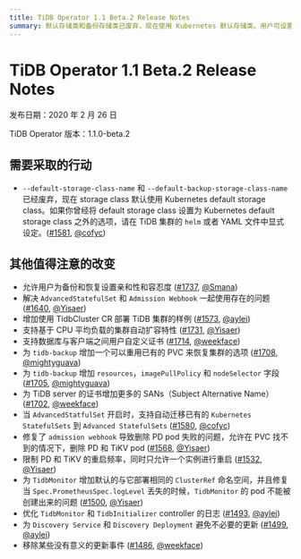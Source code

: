 ```yaml
---
title: TiDB Operator 1.1 Beta.2 Release Notes
summary: 默认存储类和备份存储类已废弃，现在使用 Kubernetes 默认存储类。用户可设置备份和恢复的亲和性和容忍度。解决了 AdvancedStatefulSet 和 Admission Webhook 一起使用的问题。支持基于 CPU 平均负载的集群自动扩容。支持用户自定义证书。修复了一些问题并优化了日志。
---
```


# TiDB Operator 1.1 Beta.2 Release Notes

发布日期：2020 年 2 月 26 日

TiDB Operator 版本：1.1.0-beta.2

## 需要采取的行动

- `--default-storage-class-name` 和 `--default-backup-storage-class-name` 已经废弃，现在 storage class 默认使用 Kubernetes default storage class。如果你曾经将 default storage class 设置为 Kubernetes default storage class 之外的选项，请在 TiDB 集群的 `helm` 或者 YAML 文件中显式设定。([#1581](https://github.com/pingcap/tidb-operator/pull/1581), [@cofyc](https://github.com/cofyc))

## 其他值得注意的改变

- 允许用户为备份和恢复设置亲和性和容忍度 ([#1737](https://github.com/pingcap/tidb-operator/pull/1737), [@Smana](https://github.com/Smana))
- 解决 `AdvancedStatefulSet` 和 `Admission Webhook` 一起使用存在的问题 ([#1640](https://github.com/pingcap/tidb-operator/pull/1640), [@Yisaer](https://github.com/Yisaer))
- 增加使用 TidbCluster CR 部署 TiDB 集群的样例 ([#1573](https://github.com/pingcap/tidb-operator/pull/1573), [@aylei](https://github.com/aylei))
- 支持基于 CPU 平均负载的集群自动扩容特性 ([#1731](https://github.com/pingcap/tidb-operator/pull/1731), [@Yisaer](https://github.com/Yisaer))
- 支持数据库与客户端之间用户自定义证书 ([#1714](https://github.com/pingcap/tidb-operator/pull/1714), [@weekface](https://github.com/weekface))
- 为 `tidb-backup` 增加一个可以重用已有的 PVC 来恢复集群的选项 ([#1708](https://github.com/pingcap/tidb-operator/pull/1708), [@mightyguava](https://github.com/mightyguava))
- 为 `tidb-backup` 增加 `resources`，`imagePullPolicy` 和 `nodeSelector` 字段 ([#1705](https://github.com/pingcap/tidb-operator/pull/1705), [@mightyguava](https://github.com/mightyguava))
- 为 TiDB server 的证书增加更多的 SANs（Subject Alternative Name） ([#1702](https://github.com/pingcap/tidb-operator/pull/1702), [@weekface](https://github.com/weekface))
- 当 `AdvancedStatfulSet` 开启时，支持自动迁移已有的 `Kubernetes StatefulSets` 到 `Advanced StatefulSets` ([#1580](https://github.com/pingcap/tidb-operator/pull/1580), [@cofyc](https://github.com/cofyc))
- 修复了 `admission webhook` 导致删除 PD pod 失败的问题，允许在 PVC 找不到的情况下，删除 PD 和 TiKV pod ([#1568](https://github.com/pingcap/tidb-operator/pull/1568), [@Yisaer](https://github.com/Yisaer))
- 限制 PD 和 TiKV 的重启频率，同时只允许一个实例进行重启 ([#1532](https://github.com/pingcap/tidb-operator/pull/1532), [@Yisaer](https://github.com/Yisaer))
- 为 `TidbMonitor` 增加默认的与它部署相同的 `ClusterRef` 命名空间，并且修复当 `Spec.PrometheusSpec.logLevel` 丢失的时候，`TidbMonitor` 的 pod 不能被创建出来的问题 ([#1500](https://github.com/pingcap/tidb-operator/pull/1500), [@Yisaer](https://github.com/Yisaer))
- 优化 `TidbMonitor` 和 `TidbInitializer` controller 的日志 ([#1493](https://github.com/pingcap/tidb-operator/pull/1493), [@aylei](https://github.com/aylei))
- 为 `Discovery Service` 和 `Discovery Deployment` 避免不必要的更新 ([#1499](https://github.com/pingcap/tidb-operator/pull/1499), [@aylei](https://github.com/aylei))
- 移除某些没有意义的更新事件 ([#1486](https://github.com/pingcap/tidb-operator/pull/1486), [@weekface](https://github.com/weekface))

